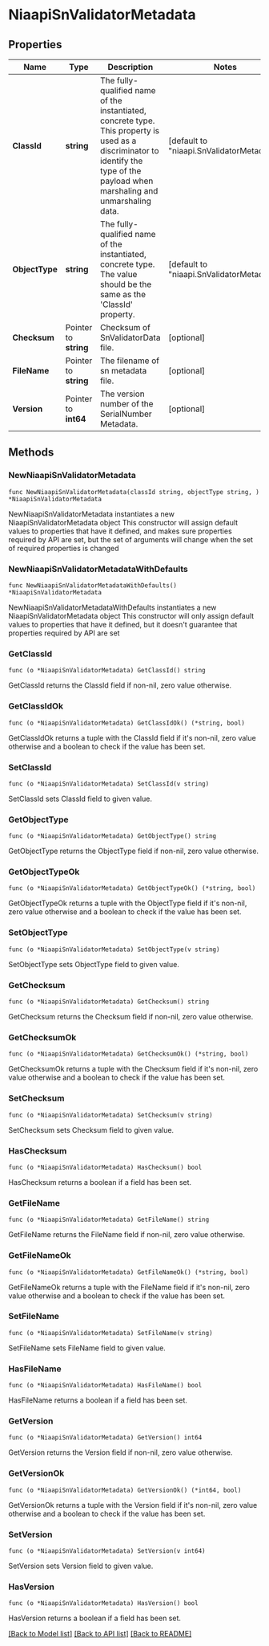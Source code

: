 # NiaapiSnValidatorMetadata

## Properties

Name | Type | Description | Notes
------------ | ------------- | ------------- | -------------
**ClassId** | **string** | The fully-qualified name of the instantiated, concrete type. This property is used as a discriminator to identify the type of the payload when marshaling and unmarshaling data. | [default to "niaapi.SnValidatorMetadata"]
**ObjectType** | **string** | The fully-qualified name of the instantiated, concrete type. The value should be the same as the &#39;ClassId&#39; property. | [default to "niaapi.SnValidatorMetadata"]
**Checksum** | Pointer to **string** | Checksum of SnValidatorData file. | [optional] 
**FileName** | Pointer to **string** | The filename of sn metadata file. | [optional] 
**Version** | Pointer to **int64** | The version number of the SerialNumber Metadata. | [optional] 

## Methods

### NewNiaapiSnValidatorMetadata

`func NewNiaapiSnValidatorMetadata(classId string, objectType string, ) *NiaapiSnValidatorMetadata`

NewNiaapiSnValidatorMetadata instantiates a new NiaapiSnValidatorMetadata object
This constructor will assign default values to properties that have it defined,
and makes sure properties required by API are set, but the set of arguments
will change when the set of required properties is changed

### NewNiaapiSnValidatorMetadataWithDefaults

`func NewNiaapiSnValidatorMetadataWithDefaults() *NiaapiSnValidatorMetadata`

NewNiaapiSnValidatorMetadataWithDefaults instantiates a new NiaapiSnValidatorMetadata object
This constructor will only assign default values to properties that have it defined,
but it doesn't guarantee that properties required by API are set

### GetClassId

`func (o *NiaapiSnValidatorMetadata) GetClassId() string`

GetClassId returns the ClassId field if non-nil, zero value otherwise.

### GetClassIdOk

`func (o *NiaapiSnValidatorMetadata) GetClassIdOk() (*string, bool)`

GetClassIdOk returns a tuple with the ClassId field if it's non-nil, zero value otherwise
and a boolean to check if the value has been set.

### SetClassId

`func (o *NiaapiSnValidatorMetadata) SetClassId(v string)`

SetClassId sets ClassId field to given value.


### GetObjectType

`func (o *NiaapiSnValidatorMetadata) GetObjectType() string`

GetObjectType returns the ObjectType field if non-nil, zero value otherwise.

### GetObjectTypeOk

`func (o *NiaapiSnValidatorMetadata) GetObjectTypeOk() (*string, bool)`

GetObjectTypeOk returns a tuple with the ObjectType field if it's non-nil, zero value otherwise
and a boolean to check if the value has been set.

### SetObjectType

`func (o *NiaapiSnValidatorMetadata) SetObjectType(v string)`

SetObjectType sets ObjectType field to given value.


### GetChecksum

`func (o *NiaapiSnValidatorMetadata) GetChecksum() string`

GetChecksum returns the Checksum field if non-nil, zero value otherwise.

### GetChecksumOk

`func (o *NiaapiSnValidatorMetadata) GetChecksumOk() (*string, bool)`

GetChecksumOk returns a tuple with the Checksum field if it's non-nil, zero value otherwise
and a boolean to check if the value has been set.

### SetChecksum

`func (o *NiaapiSnValidatorMetadata) SetChecksum(v string)`

SetChecksum sets Checksum field to given value.

### HasChecksum

`func (o *NiaapiSnValidatorMetadata) HasChecksum() bool`

HasChecksum returns a boolean if a field has been set.

### GetFileName

`func (o *NiaapiSnValidatorMetadata) GetFileName() string`

GetFileName returns the FileName field if non-nil, zero value otherwise.

### GetFileNameOk

`func (o *NiaapiSnValidatorMetadata) GetFileNameOk() (*string, bool)`

GetFileNameOk returns a tuple with the FileName field if it's non-nil, zero value otherwise
and a boolean to check if the value has been set.

### SetFileName

`func (o *NiaapiSnValidatorMetadata) SetFileName(v string)`

SetFileName sets FileName field to given value.

### HasFileName

`func (o *NiaapiSnValidatorMetadata) HasFileName() bool`

HasFileName returns a boolean if a field has been set.

### GetVersion

`func (o *NiaapiSnValidatorMetadata) GetVersion() int64`

GetVersion returns the Version field if non-nil, zero value otherwise.

### GetVersionOk

`func (o *NiaapiSnValidatorMetadata) GetVersionOk() (*int64, bool)`

GetVersionOk returns a tuple with the Version field if it's non-nil, zero value otherwise
and a boolean to check if the value has been set.

### SetVersion

`func (o *NiaapiSnValidatorMetadata) SetVersion(v int64)`

SetVersion sets Version field to given value.

### HasVersion

`func (o *NiaapiSnValidatorMetadata) HasVersion() bool`

HasVersion returns a boolean if a field has been set.


[[Back to Model list]](../README.md#documentation-for-models) [[Back to API list]](../README.md#documentation-for-api-endpoints) [[Back to README]](../README.md)


